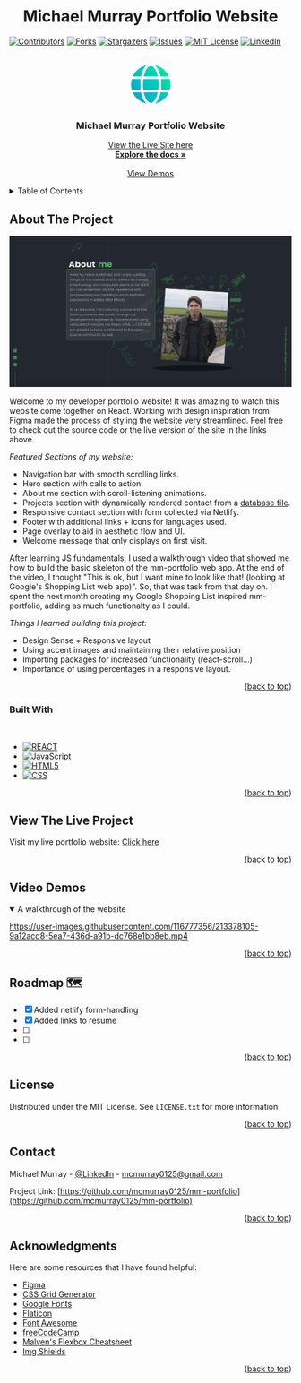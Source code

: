 <h1 align="center">Michael Murray Portfolio Website</h1>

<!-- Improved compatibility of back to top link: See: https://github.com/othneildrew/Best-README-Template/pull/73 -->

<a name="readme-top"></a>

<!--
*** Thanks for checking out the Best-README-Template. If you have a suggestion
*** that would make this better, please fork the repo and create a pull request
*** or simply open an issue with the tag "enhancement".
*** Don't forget to give the project a star!
*** Thanks again! Now go create something AMAZING! :D
-->

<!-- PROJECT SHIELDS -->
<!--
*** I'm using markdown "reference style" links for readability.
*** Reference links are enclosed in brackets [ ] instead of parentheses ( ).
*** See the bottom of this document for the declaration of the reference variables
*** for contributors-url, forks-url, etc. This is an optional, concise syntax you may use.
*** https://www.markdownguide.org/basic-syntax/#reference-style-links
-->

[![Contributors][contributors-shield]][contributors-url]
[![Forks][forks-shield]][forks-url]
[![Stargazers][stars-shield]][stars-url]
[![Issues][issues-shield]][issues-url]
[![MIT License][license-shield]][license-url]
[![LinkedIn][linkedin-shield]][linkedin-url]

<!-- PROJECT LOGO -->
<br />
<div align="center">
  <a href="https://github.com/mcmurray0125/mm-portfolio">
    <img src="public/images/md/website-md-logo.png" alt="Logo" width="75px" height="75px">
  </a>

  <h3 align="center">Michael Murray Portfolio Website</h3>

  <p align="center">
    <a href ="https://michael-murray.netlify.app" target="_blank">View the Live Site here</a>
    <br />
    <a href="https://github.com/mcmurray0125/mm-portfolio"><strong>Explore the docs »</strong></a>
    <br />
    <br />
    <a href="#video-demos">View Demos</a>
  </p>
</div>

<!-- TABLE OF CONTENTS -->
<details>
  <summary>Table of Contents</summary>
  <ol>
    <li>
      <a href="#about-the-project">About The Project</a>
      <ul>
        <li><a href="#built-with">Built With</a></li>
      </ul>
    </li>
    <li>
      <a href="#view-the-live-project">View the Live Project</a>
      <ul>
      </ul>
    </li>
    <li><a href="#video-demos">Video Demos</a></li>
    <li><a href="#roadmap-">Roadmap</a></li>
    <li><a href="#contributing">Contributing</a></li>
    <li><a href="#license">License</a></li>
    <li><a href="#contact">Contact</a></li>
    <li><a href="#acknowledgments">Acknowledgments</a></li>
  </ol>
</details>

<!-- ABOUT THE PROJECT -->

## About The Project

[![Product Name Screen Shot][product-screenshot]](https://github.com/mcmurray0125/mm-portfolio)

Welcome to my developer portfolio website! It was amazing to watch this website come together on React. Working with design inspiration from Figma made the process of styling the website very streamlined. Feel free to check out the source code or the live version of the site in the links above.

_Featured Sections of my website:_

- Navigation bar with smooth scrolling links.
- Hero section with calls to action.
- About me section with scroll-listening animations.
- Projects section with dynamically rendered contact from a <a href ="https://github.com/mcmurray0125/mm-portfolio/blob/main/src/assets/cards.js" target="_blank">database file</a>.
- Responsive contact section with form collected via Netlify.
- Footer with additional links + icons for languages used.
- Page overlay to aid in aesthetic flow and UI.
- Welcome message that only displays on first visit.

After learning JS fundamentals, I used a walkthrough video that showed me how to build the basic skeleton of the mm-portfolio web app. At the end of the video, I thought "This is ok, but I want mine to look like that! (looking at Google's Shopping List web app)". So, that was task from that day on. I spent the next month creating my Google Shopping List inspired mm-portfolio, adding as much functionalty as I could.

_Things I learned building this project:_

- Design Sense + Responsive layout
- Using accent images and maintaining their relative position
- Importing packages for increased functionality (react-scroll...)
- Importance of using percentages in a responsive layout.

<p align="right">(<a href="#readme-top">back to top</a>)</p>

### Built With

<br>

- [![REACT][react.js]][react-url]
- [![JavaScript][javascript.com]][javascript-url]
- [![HTML5][html.org]][html-url]
- [![CSS][css.org]][css-url]

<p align="right">(<a href="#readme-top">back to top</a>)</p>

<!-- GETTING STARTED -->

## View The Live Project

Visit my live portfolio website: <a href="https://michael-murray.netlify.app" target="_blank">Click here</a>

<p align="right">(<a href="#readme-top">back to top</a>)</p>
<!-- USAGE EXAMPLES -->

## Video Demos

<details open>
  <summary>A walkthrough of the website</summary>
  
  

https://user-images.githubusercontent.com/116777356/213378105-9a12acd8-5ea7-436d-a91b-dc768e1bb8eb.mp4


  
  
</details>

<p align="right">(<a href="#readme-top">back to top</a>)</p>

<!-- ROADMAP -->

## Roadmap &#128506;

- [x] Added netlify form-handling
- [x] Added links to resume
- [ ]
- [ ]

<p align="right">(<a href="#readme-top">back to top</a>)</p>

<!-- LICENSE -->

## License

Distributed under the MIT License. See `LICENSE.txt` for more information.

<p align="right">(<a href="#readme-top">back to top</a>)</p>

<!-- CONTACT -->

## Contact

Michael Murray - [@LinkedIn](https://www.linkedin.com/in/michaelchristophermurray/) - mcmurray0125@gmail.com

Project Link: [https://github.com/mcmurray0125/mm-portfolio](https://github.com/mcmurray0125/mm-portfolio)

<p align="right">(<a href="#readme-top">back to top</a>)</p>

<!-- ACKNOWLEDGMENTS -->

## Acknowledgments

Here are some resources that I have found helpful:

- [Figma](https://figma.com)
- [CSS Grid Generator](https://cssgrid-generator.netlify.app/)
- [Google Fonts](https://fonts.google.com)
- [Flaticon](https://www.flaticon.com/)
- [Font Awesome](https://fontawesome.com)
- [freeCodeCamp](https://www.youtube.com/@freecodecamp)
- [Malven's Flexbox Cheatsheet](https://flexbox.malven.co/)
- [Img Shields](https://shields.io)

<p align="right">(<a href="#readme-top">back to top</a>)</p>

<!-- MARKDOWN LINKS & IMAGES -->
<!-- https://www.markdownguide.org/basic-syntax/#reference-style-links -->

[contributors-shield]: https://img.shields.io/github/contributors/mcmurray0125/mm-portfolio.svg?style=for-the-badge
[contributors-url]: https://github.com/mcmurray0125/mm-portfolio/graphs/contributors
[forks-shield]: https://img.shields.io/github/forks/mcmurray0125/mm-portfolio.svg?style=for-the-badge
[forks-url]: https://github.com/mcmurray0125/mm-portfolio/network/members
[stars-shield]: https://img.shields.io/github/stars/mcmurray0125/mm-portfolio.svg?style=for-the-badge
[stars-url]: https://github.com/mcmurray0125/mm-portfolio/stargazers
[issues-shield]: https://img.shields.io/github/issues/mcmurray0125/mm-portfolio.svg?style=for-the-badge
[issues-url]: https://github.com/mcmurray0125/mm-portfolio/issues
[license-shield]: https://img.shields.io/github/license/mcmurray0125/mm-portfolio.svg?style=for-the-badge
[license-url]: https://github.com/mcmurray0125/mm-portfolio/blob/main/LICENSE.txt
[linkedin-shield]: https://img.shields.io/badge/-LinkedIn-black.svg?style=for-the-badge&logo=linkedin&colorB=555
[linkedin-url]: https://linkedin.com/in/michaelchristophermurray
[product-screenshot]: public/images/md/portfolio-screenshot.png
[next.js]: https://img.shields.io/badge/next.js-000000?style=for-the-badge&logo=nextdotjs&logoColor=white
[next-url]: https://nextjs.org/
[react.js]: https://img.shields.io/badge/React-20232A?style=for-the-badge&logo=react&logoColor=61DAFB
[react-url]: https://reactjs.org/
[vue.js]: https://img.shields.io/badge/Vue.js-35495E?style=for-the-badge&logo=vuedotjs&logoColor=4FC08D
[vue-url]: https://vuejs.org/
[angular.io]: https://img.shields.io/badge/Angular-DD0031?style=for-the-badge&logo=angular&logoColor=white
[angular-url]: https://angular.io/
[svelte.dev]: https://img.shields.io/badge/Svelte-4A4A55?style=for-the-badge&logo=svelte&logoColor=FF3E00
[svelte-url]: https://svelte.dev/
[laravel.com]: https://img.shields.io/badge/Laravel-FF2D20?style=for-the-badge&logo=laravel&logoColor=white
[laravel-url]: https://laravel.com
[bootstrap.com]: https://img.shields.io/badge/Bootstrap-563D7C?style=for-the-badge&logo=bootstrap&logoColor=white
[bootstrap-url]: https://getbootstrap.com
[jquery.com]: https://img.shields.io/badge/jQuery-0769AD?style=for-the-badge&logo=jquery&logoColor=white
[jquery-url]: https://jquery.com
[javascript.com]: https://img.shields.io/badge/JavaScript-F7DF1E?logo=javascript&logoColor=000&style=for-the-badge
[javascript-url]: https://javascript.com/
[html.org]: https://img.shields.io/badge/HTML5-E34F26?logo=html5&logoColor=fff&style=for-the-badge
[html-url]: https://w3.org/html/
[css.org]: https://img.shields.io/badge/CSS3-1572B6?logo=css3&logoColor=fff&style=for-the-badge
[css-url]: https://www.w3.org/Style/CSS/Overview.en.html

<!-- This README.md file contains code written by another person. View the source code of the original creator here: https://github.com/othneildrew/Best-README-Template/blob/master/LICENSE.txt -->
<!-- Web gradient logo by: https://www.flaticon.com/authors/ilham-fitrotul-hayat ->
